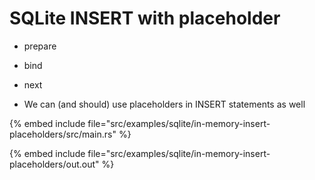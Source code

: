 # SQLite INSERT with placeholder

* prepare
* bind
* next

* We can (and should) use placeholders in INSERT statements as well

{% embed include file="src/examples/sqlite/in-memory-insert-placeholders/src/main.rs" %}

{% embed include file="src/examples/sqlite/in-memory-insert-placeholders/out.out" %}

